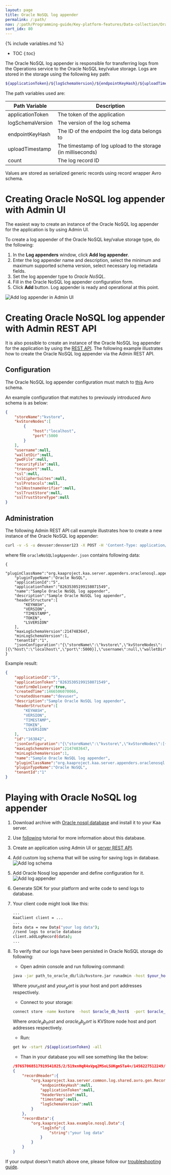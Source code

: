 ```yaml
---
layout: page
title: Oracle NoSQL log appender
permalink: /:path/
nav: /:path/Programming-guide/Key-platform-features/Data-collection/Oracle-NoSQL-log-appender
sort_idx: 80
---
```


{% include variables.md %}

* TOC
{:toc}

The Oracle NoSQL log appender is responsible for transferring logs from the Operations service to the Oracle NoSQL key/value storage.
Logs are stored in the storage using the following key path:

```bash
${applicationToken}/${logSchemaVersion}/${endpointKeyHash}/${uploadTimestamp}/${counter}
```

The path variables used are:

|Path Variable      |Description                                                    |
|-------------------|---------------------------------------------------------------|
|applicationToken   |The token of the application                                   |
|logSchemaVersion   |The version of the log schema                                  |
|endpointKeyHash    |The ID of the endpoint the log data belongs to                 |
|uploadTimestamp    |The timestamp of log upload to the storage (in milliseconds)   |
|count              |The log record ID                                              |

Values are stored as serialized generic records using record wrapper Avro schema.

# Creating Oracle NoSQL log appender with Admin UI

The easiest way to create an instance of the Oracle NoSQL log appender for the application is by using Admin UI.

To create a log appender of the Oracle NoSQL key/value storage type, do the following:

1. In the **Log appenders** window, click **Add log appender**.
2. Enter the log appender name and description, select the minimum and maximum supported schema version, select necessary log metadata fields.
3. Set the log appender type to _Oracle NoSQL_.
4. Fill in the Oracle NoSQL log appender configuration form.
5. Click **Add** button. Log appender is ready and operational at this point.

![Add log appender in Admin UI](attach/add-log-appender-in-admin-ui.png)

# Creating Oracle NoSQL log appender with Admin REST API

It is also possible to create an instance of the Oracle NoSQL log appender for the application by using the [REST API]({{root_url}}Programming-guide/Server-REST-APIs/#!/Logging/editLogAppender). 
The following example illustrates how to create the Oracle NoSQL log appender via the Admin REST API.

## Configuration

The Oracle NoSQL log appender configuration must match to
[this]({{github_url}}server/appenders/oracle-nosql-appender/src/main/avro/oracle-nosql-appender-config.avsc) Avro schema.

An example configuration that matches to previously introduced Avro schema is as below:

```json
{
    "storeName":"kvstore",
    "kvStoreNodes":[
        {
            "host":"localhost",
            "port":5000
        }
    ],
    "username":null,
    "walletDir":null,
    "pwdFile":null,
    "securityFile":null,
    "transport":null,
    "ssl":null,
    "sslCipherSuites":null,
    "sslProtocols":null,
    "sslHostnameVerifier":null,
    "sslTrustStore":null,
    "sslTrustStoreType":null
}
```

## Administration

The following Admin REST API call example illustrates how to create a new instance of the Oracle NoSQL log appender:

```bash
curl -v -S -u devuser:devuser123 -X POST -H 'Content-Type: application/json' -d @oracleNoSQLlogAppender.json "http://localhost:8080/kaaAdmin/rest/api/logAppender" | python -mjson.tool
```

where file `oracleNoSQLlogAppender.json` contains following data:

```
{
    "pluginClassName":"org.kaaproject.kaa.server.appenders.oraclenosql.appender.OracleNoSqlLogAppender",
    "pluginTypeName":"Oracle NoSQL",
    "applicationId":"5",
    "applicationToken":"82635305199158071549",
    "name":"Sample Oracle NoSQL log appender",
    "description":"Sample Oracle NoSQL log appender",
    "headerStructure":[
        "KEYHASH",
        "VERSION",
        "TIMESTAMP",
        "TOKEN",
        "LSVERSION"
    ],
    "maxLogSchemaVersion":2147483647,
    "minLogSchemaVersion":1,
    "tenantId":"1",
    "jsonConfiguration":"{\"storeName\":\"kvstore\",\"kvStoreNodes\":[{\"host\":\"localhost\",\"port\":5000}],\"username\":null,\"walletDir\":null,\"pwdFile\":null,\"securityFile\":null,\"transport\":null,\"ssl\":null,\"sslCipherSuites\":null,\"sslProtocols\":null,\"sslHostnameVerifier\":null,\"sslTrustStore\":null,\"sslTrustStoreType\":null}"
}
```

Example result:

```json
{
    "applicationId":"5",
    "applicationToken":"82635305199158071549",
    "confirmDelivery":true,
    "createdTime":1466506070066,
    "createdUsername":"devuser",
    "description":"Sample Oracle NoSQL log appender",
    "headerStructure":[
        "KEYHASH",
        "VERSION",
        "TIMESTAMP",
        "TOKEN",
        "LSVERSION"
    ],
    "id":"163842",
    "jsonConfiguration":"{\"storeName\":\"kvstore\",\"kvStoreNodes\":[{\"host\":\"localhost\",\"port\":5000}],\"username\":null,\"walletDir\":null,\"pwdFile\":null,\"securityFile\":null,\"transport\":null,\"ssl\":null,\"sslCipherSuites\":null,\"sslProtocols\":null,\"sslHostnameVerifier\":null,\"sslTrustStore\":null,\"sslTrustStoreType\":null}",
    "maxLogSchemaVersion":2147483647,
    "minLogSchemaVersion":1,
    "name":"Sample Oracle NoSQL log appender",
    "pluginClassName":"org.kaaproject.kaa.server.appenders.oraclenosql.appender.OracleNoSqlLogAppender",
    "pluginTypeName":"Oracle NoSQL",
    "tenantId":"1"
}
```

# Playing with Oracle NoSQL log appender

1. Download archive with [Oracle nosql database](http://www.oracle.com/technetwork/database/database-technologies/nosqldb/downloads/index.html)
and install it to your Kaa server.
2. Use [following](https://blogs.oracle.com/charlesLamb/entry/oracle_nosql_database_in_5) tutorial for more information about this database.
3. Create an application using Admin UI or [server REST API]({{root_url}}Programming-guide/Server-REST-APIs).
4. Add custom log schema that will be using for saving logs in database.
![Add log schema](attach/nosql-log-appender1.png)
5. Add Oracle Nosql log appender and define configuration for it.
![Add log appender](attach/nosql-log-appender2.png)
6. Generate SDK for your platform and write code to send logs to database.
7. Your client code might look like this:

    ```bash
    ...
    KaaClient client = ...
    ...
    Data data = new Data("your log data");
    //send logs to oracle database
    client.addLogRecord(data);
    ...
    ```

8.  To verify that our logs have been persisted in Oracle NoSQL storage do following:

    * Open admin console and run following command:

    ```bash
    java -jar path_to_oracle_db/lib/kvstore.jar runadmin -host $your_host$ -port $your_port$
    ```

    Where $your_host$ and $your_port$ is your host and port addresses respectively.


    * Connect to your storage:

    ```bash
    connect store -name kvstore  -host $oracle_db_host$  -port $oracle_db_port$;
    ```

    Where $oracle_db_host$ and $oracle_db_port$ is KVStore node host and port addresses respectively.

    * Run:

    ```bash
    get kv -start /${applicationToken} -all
    ```

    * Than in your database you will see something like the below:

    ```json
    /97657068517919541825/2/519xnHqR4xVpq2MSoLSUKgmSTa4=/1456227512249/-/0
    {
        "recordHeader":{
            "org.kaaproject.kaa.server.common.log.shared.avro.gen.RecordHeader":{
                "endpointKeyHash":null,
                "applicationToken":null,
                "headerVersion":null,
                "timestamp":null,
                "logSchemaVersion":null
            }
        },
        "recordData":{
            "org.kaaproject.kaa.example.nosql.Data":{
                "logInfo":{
                    "string":"your log data"
                }
            }
        }
    }
    ```

If your output doesn't match above one, please follow our [troubleshooting guide]({{root_url}}Administration-guide/Troubleshooting).
